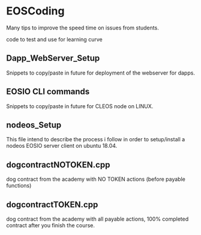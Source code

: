# EOSCoding
Many tips to improve the speed time on issues from students.

code to test and use for learning curve

## Dapp_WebServer_Setup
Snippets to copy/paste in future for deployment of the webserver for dapps.

## EOSIO CLI commands
Snippets to copy/paste in future for CLEOS node on LINUX.

## nodeos_Setup
This file intend to describe the process i follow in order to setup/install a nodeos EOSIO server client on ubuntu 18.04.

## dogcontractNOTOKEN.cpp
dog contract from the academy with NO TOKEN actions (before payable functions)

## dogcontractTOKEN.cpp
dog contract from the academy with all payable actions, 100% completed contract after you finish the course.
